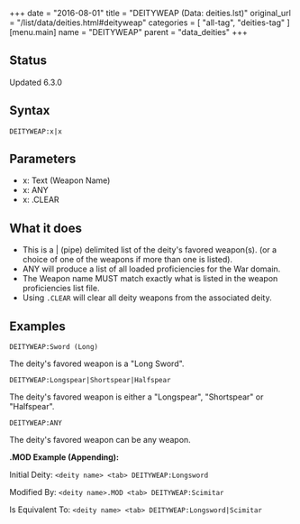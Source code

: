 +++
date = "2016-08-01"
title = "DEITYWEAP (Data: deities.lst)"
original_url = "/list/data/deities.html#deityweap"
categories = [ "all-tag", "deities-tag" ]
[menu.main]
    name = "DEITYWEAP"
    parent = "data_deities"
+++

## Status

Updated 6.3.0

## Syntax

`DEITYWEAP:x|x`

## Parameters

-   x: Text (Weapon Name)
-   x: ANY
-   x: .CLEAR



What it does
------------

-   This is a | (pipe) delimited list of the deity's favored weapon(s).
    (or a choice of one of the weapons if more than one is listed).
-   ANY will produce a list of all loaded proficiencies for the
    War domain.
-   The Weapon name MUST match exactly what is listed in the weapon
    proficiencies list file.
-   Using `.CLEAR` will clear all deity weapons from the
    associated deity.

Examples
--------

`DEITYWEAP:Sword (Long)`

The deity's favored weapon is a "Long Sword".

`DEITYWEAP:Longspear|Shortspear|Halfspear`

The deity's favored weapon is either a "Longspear", "Shortspear" or
"Halfspear".

`DEITYWEAP:ANY`

The deity's favored weapon can be any weapon.

**.MOD Example (Appending):**

Initial Deity: `<deity name> <tab> DEITYWEAP:Longsword`

Modified By: `<deity name>.MOD <tab> DEITYWEAP:Scimitar`

Is Equivalent To: `<deity name> <tab> DEITYWEAP:Longsword|Scimitar`

